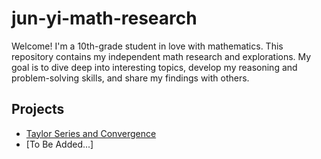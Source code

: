 # jun-yi-math-research

Welcome! I'm a 10th-grade student in love with mathematics. This repository contains my independent math research and explorations. My goal is to dive deep into interesting topics, develop my reasoning and problem-solving skills, and share my findings with others.

## Projects

- [Taylor Series and Convergence](projects/taylor-series.md)
- [To Be Added...]
